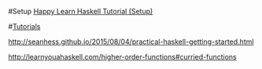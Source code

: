 #Setup
[Happy Learn Haskell Tutorial (Setup)](https://www.youtube.com/watch?v=8dPTG_bxvSI)

#[Tutorials](https://wiki.haskell.org/Tutorials)

http://seanhess.github.io/2015/08/04/practical-haskell-getting-started.html

http://learnyouahaskell.com/higher-order-functions#curried-functions
